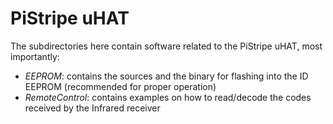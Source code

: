 # PiStripe uHAT

The subdirectories here contain software related to the PiStripe uHAT, most importantly:
- *EEPROM*: contains the sources and the binary for flashing into the ID EEPROM (recommended for proper operation)
- *RemoteControl*: contains examples on how to read/decode the codes received by the Infrared receiver
 
